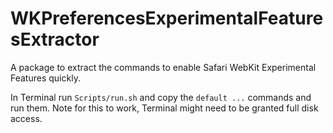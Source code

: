 # WKPreferencesExperimentalFeaturesExtractor

A package to extract the commands to enable Safari WebKit Experimental Features quickly.

In Terminal run `Scripts/run.sh` and copy the `default ...` commands and run them.
Note for this to work, Terminal might need to be granted full disk access.
